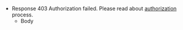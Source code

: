 + Response 403
    Authorization failed. Please read about [authorization](#authorization) process.
    + Body